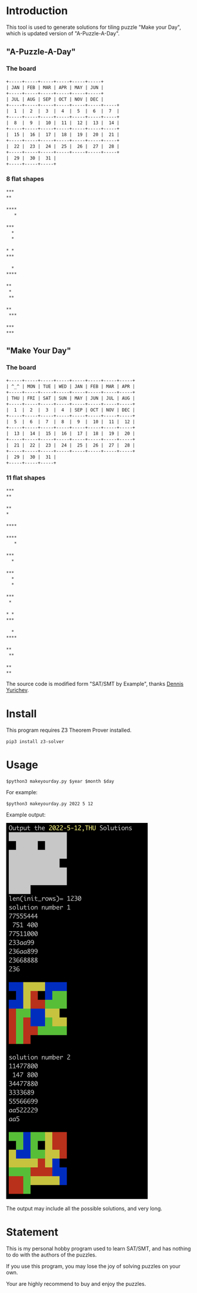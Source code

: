 # Introduction

This tool is used to generate solutions for tiling puzzle "Make your Day", which is updated version of "A-Puzzle-A-Day".

## "A-Puzzle-A-Day"

### The board

```text
+-----+-----+-----+-----+-----+-----+
| JAN | FEB | MAR | APR | MAY | JUN |
+-----+-----+-----+-----+-----+-----+
| JUL | AUG | SEP | OCT | NOV | DEC |
+-----+-----+-----+-----+-----+-----+-----+
|  1  |  2  |  3  |  4  |  5  |  6  |  7  |
+-----+-----+-----+-----+-----+-----+-----+
|  8  |  9  |  10 |  11 |  12 |  13 |  14 |
+-----+-----+-----+-----+-----+-----+-----+
|  15 |  16 |  17 |  18 |  19 |  20 |  21 |
+-----+-----+-----+-----+-----+-----+-----+
|  22 |  23 |  24 |  25 |  26 |  27 |  28 |
+-----+-----+-----+-----+-----+-----+-----+
|  29 |  30 |  31 |                           
+-----+-----+-----+
```

### 8 flat shapes

```text
*** 
**

****
   *

***
  *
  * 

* *
***

  * 
****

** 
 *
 **

**
 ***

***
***
```


## "Make Your Day"

### The board

```text
+-----+-----+-----+-----+-----+-----+-----+-----+
| ^_^ | MON | TUE | WED | JAN | FEB | MAR | APR |
+-----+-----+-----+-----+-----+-----+-----+-----+
| THU | FRI | SAT | SUN | MAY | JUN | JUL | AUG |
+-----+-----+-----+-----+-----+-----+-----+-----+
|  1  |  2  |  3  |  4  | SEP | OCT | NOV | DEC |
+-----+-----+-----+-----+-----+-----+-----+-----+
|  5  |  6  |  7  |  8  |  9  |  10 |  11 |  12 |
+-----+-----+-----+-----+-----+-----+-----+-----+
|  13 |  14 |  15 |  16 |  17 |  18 |  19 |  20 |
+-----+-----+-----+-----+-----+-----+-----+-----+
|  21 |  22 |  23 |  24 |  25 |  26 |  27 |  28 |
+-----+-----+-----+-----+-----+-----+-----+-----+
|  29 |  30 |  31 |                           
+-----+-----+-----+
```

### 11 flat shapes

```text
***
**

**
*

****

****
   *

***
  *

***
  *
  *

***
 * 

* *
***

  * 
****

** 
 **

**
**
```

The source code is modified form "SAT/SMT by Example", thanks [Dennis Yurichev](https://yurichev.com/).

# Install

This program requires Z3 Theorem Prover installed.

```shell
pip3 install z3-solver
```

# Usage

```shell
$python3 makeyourday.py $year $month $day
```

For example:

```shell
$python3 makeyourday.py 2022 5 12
```

Example output:

![output](./2022-05-12.png)

The output may include all the possible solutions, and very long.

# Statement

This is my personal hobby program used to learn SAT/SMT, and has nothing to do with the authors of the puzzles. 

If you use this program, you may lose the joy of solving puzzles on your own.

Your are highly recommend to buy and enjoy the puzzles.
